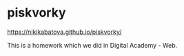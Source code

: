 # piskvorky
https://nikikabatova.github.io/piskvorky/

This is a homework which we did in Digital Academy - Web.

